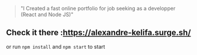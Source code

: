 > "I Created a fast online portfolio for job seeking as a developper (React and Node JS)"

## Check it there :https://alexandre-kelifa.surge.sh/ 

or run  `npm install`  and `npm start` to start